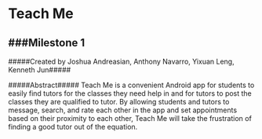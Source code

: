 Teach Me
===

###Milestone 1 
---

#####Created by Joshua Andreasian, Anthony Navarro, Yixuan Leng, Kenneth Jun#####

#####Abstract#####
Teach Me is a convenient Android app for students to easily find tutors for the classes they need help in and for tutors to post the classes they are qualified to tutor. By allowing students and tutors to message, search, and rate each other in the app and set appointments based on their proximity to each other, Teach Me will take the frustration of finding a good tutor out of the equation.
